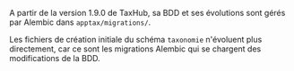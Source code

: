 A partir de la version 1.9.0 de TaxHub, sa BDD et ses évolutions sont gérés par Alembic dans ``apptax/migrations/``.

Les fichiers de création initiale du schéma ``taxonomie`` n'évoluent plus directement, car ce sont les migrations Alembic qui se chargent des modifications de la BDD.
